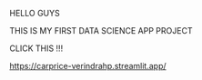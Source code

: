 HELLO GUYS

THIS IS MY FIRST DATA SCIENCE APP PROJECT

CLICK THIS !!!

https://carprice-verindrahp.streamlit.app/

